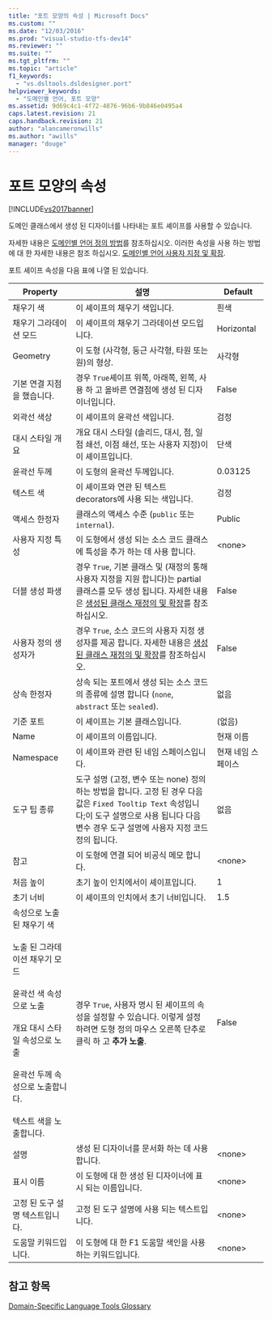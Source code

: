 ```yaml
---
title: "포트 모양의 속성 | Microsoft Docs"
ms.custom: ""
ms.date: "12/03/2016"
ms.prod: "visual-studio-tfs-dev14"
ms.reviewer: ""
ms.suite: ""
ms.tgt_pltfrm: ""
ms.topic: "article"
f1_keywords: 
  - "vs.dsltools.dsldesigner.port"
helpviewer_keywords: 
  - "도메인별 언어, 포트 모양"
ms.assetid: 9d69c4c1-4f72-4876-96b6-9b846e0495a4
caps.latest.revision: 21
caps.handback.revision: 21
author: "alancameronwills"
ms.author: "awills"
manager: "douge"
---
```

# 포트 모양의 속성
[!INCLUDE[vs2017banner](../code-quality/includes/vs2017banner.md)]

도메인 클래스에서 생성 된 디자이너를 나타내는 포트 셰이프를 사용할 수 있습니다.  
  
 자세한 내용은 [도메인별 언어 정의 방법](../modeling/how-to-define-a-domain-specific-language.md)를 참조하십시오.  이러한 속성을 사용 하는 방법에 대 한 자세한 내용은 참조 하십시오. [도메인별 언어 사용자 지정 및 확장](../modeling/customizing-and-extending-a-domain-specific-language.md).  
  
 포트 셰이프 속성을 다음 표에 나열 된 있습니다.  
  
|Property|설명|Default|  
|--------------|--------|-------------|  
|채우기 색|이 셰이프의 채우기 색입니다.|흰색|  
|채우기 그라데이션 모드|이 셰이프의 채우기 그라데이션 모드입니다.|Horizontal|  
|Geometry|이 도형 \(사각형, 둥근 사각형, 타원 또는 원\)의 형상.|사각형|  
|기본 연결 지점을 했습니다.|경우 `True`셰이프 위쪽, 아래쪽, 왼쪽, 사용 하 고 올바른 연결점에 생성 된 디자이너입니다.|False|  
|외곽선 색상|이 셰이프의 윤곽선 색입니다.|검정|  
|대시 스타일 개요|개요 대시 스타일 \(솔리드, 대시, 점, 일점 쇄선, 이점 쇄선, 또는 사용자 지정\)이이 셰이프입니다.|단색|  
|윤곽선 두께|이 도형의 윤곽선 두께입니다.|0.03125|  
|텍스트 색|이 셰이프와 연관 된 텍스트 decorators에 사용 되는 색입니다.|검정|  
|액세스 한정자|클래스의 액세스 수준 \(`public` 또는 `internal`\).|Public|  
|사용자 지정 특성|이 도형에서 생성 되는 소스 코드 클래스에 특성을 추가 하는 데 사용 합니다.|\<none\>|  
|더블 생성 파생|경우 `True`, 기본 클래스 및 \(재정의 통해 사용자 지정을 지원 합니다\)는 partial 클래스를 모두 생성 됩니다.  자세한 내용은 [생성된 클래스 재정의 및 확장](../modeling/overriding-and-extending-the-generated-classes.md)를 참조하십시오.|False|  
|사용자 정의 생성자가|경우 `True`, 소스 코드의 사용자 지정 생성자를 제공 합니다.  자세한 내용은 [생성된 클래스 재정의 및 확장](../modeling/overriding-and-extending-the-generated-classes.md)를 참조하십시오.|False|  
|상속 한정자|상속 되는 포트에서 생성 되는 소스 코드의 종류에 설명 합니다 \(`none`, `abstract` 또는 `sealed`\).|없음|  
|기준 포트|이 셰이프는 기본 클래스입니다.|\(없음\)|  
|Name|이 셰이프의 이름입니다.|현재 이름|  
|Namespace|이 셰이프와 관련 된 네임 스페이스입니다.|현재 네임 스페이스|  
|도구 팁 종류|도구 설명 \(고정, 변수 또는 none\) 정의 하는 방법을 합니다.  고정 된 경우 다음 값은 `Fixed Tooltip Text` 속성입니다;이 도구 설명으로 사용 됩니다 다음 변수 경우 도구 설명에 사용자 지정 코드 정의 됩니다.|없음|  
|참고|이 도형에 연결 되어 비공식 메모 합니다.|\<none\>|  
|처음 높이|초기 높이 인치에서이 셰이프입니다.|1|  
|초기 너비|이 셰이프의 인치에서 초기 너비입니다.|1.5|  
|속성으로 노출 된 채우기 색<br /><br /> 노출 된 그라데이션 채우기 모드<br /><br /> 윤곽선 색 속성으로 노출<br /><br /> 개요 대시 스타일 속성으로 노출<br /><br /> 윤곽선 두께 속성으로 노출합니다.<br /><br /> 텍스트 색을 노출합니다.|경우 `True`, 사용자 명시 된 셰이프의 속성을 설정할 수 있습니다.  이렇게 설정 하려면 도형 정의 마우스 오른쪽 단추로 클릭 하 고  **추가 노출**.|False|  
|설명|생성 된 디자이너를 문서화 하는 데 사용 합니다.|\<none\>|  
|표시 이름|이 도형에 대 한 생성 된 디자이너에 표시 되는 이름입니다.|\<none\>|  
|고정 된 도구 설명 텍스트입니다.|고정 된 도구 설명에 사용 되는 텍스트입니다.|\<none\>|  
|도움말 키워드입니다.|이 도형에 대 한 F1 도움말 색인을 사용 하는 키워드입니다.|\<none\>|  
  
## 참고 항목  
 [Domain\-Specific Language Tools Glossary](http://msdn.microsoft.com/ko-kr/ca5e84cb-a315-465c-be24-76aa3df276aa)